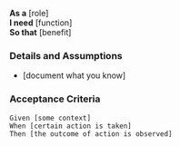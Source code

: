 **As a** [role]  
**I need** [function]  
**So that** [benefit]  
      
### Details and Assumptions
* [document what you know]
      
### Acceptance Criteria     
```gherkin
Given [some context]
When [certain action is taken]
Then [the outcome of action is observed]
